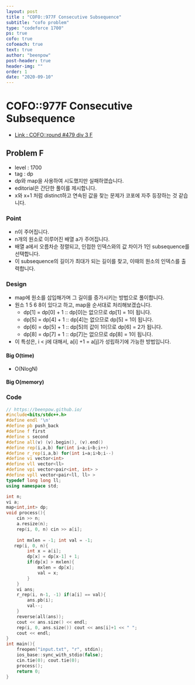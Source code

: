 ```yaml
---
layout: post
title : "COFO::977F Consecutive Subsequence"
subtitle: "cofo problem"
type: "codeforce 1700"
ps: true
cofo: true
cofoeach: true
text: true
author: "beenpow"
post-header: true
header-img: ""
order: 1
date: "2020-09-10"
---
```

# COFO::977F Consecutive Subsequence
- [Link : COFO::round #479 div 3 F](https://codeforces.com/problemset/problem/977/F)

## Problem F

- level : 1700
- tag : dp
- dp와 map을 사용하여 시도했지만 실패하였습니다.
- editorial은 간단한 풀이를 제시합니다.
- x와 x+1 처럼 distinct하고 연속된 값을 찾는 문제가 코포에 자주 등장하는 것 같습니다.

### Point
- n이 주어집니다.
- n개의 원소로 이루어진 배열 a가 주어집니다.
- 배열 a에서 오름차순 정렬되고, 인접한 인덱스와의 값 차이가 1인 subsequence를 선택합니다.
- 이 subsequence의 길이가 최대가 되는 길이를 찾고, 이때의 원소의 인덱스를 출력합니다.

### Design
- map에 원소를 삽입해가며 그 길이를 증가시키는 방법으로 풀이합니다.
- 원소 1 5 6 8이 있다고 하고, map을 순서대로 처리해보겠습니다.
  - dp[1] = dp[0] + 1 :: dp[0]는 없으므로 dp[1] = 1이 됩니다.
  - dp[5] = dp[4] + 1 :: dp[4]는 없으므로 dp[5] = 1이 됩니다.
  - dp[6] = dp[5] + 1 :: dp[5]의 값이 1이므로 dp[6] = 2가 됩니다.
  - dp[8] = dp[7] + 1 :: dp[7]는 없으므로 dp[8] = 1이 됩니다.
- 이 특성은, i < j에 대해서, a[i] +1 = a[j]가 성립하기에 가능한 방법입니다.

#### Big O(time)
- O(NlogN)

#### Big O(memory)

### Code

```cpp
// https://beenpow.github.io/
#include<bits/stdc++.h>
#define endl '\n'
#define pb push_back
#define f first
#define s second
#define all(v) (v).begin(), (v).end()
#define rep(i,a,b) for(int i=a;i<b;i++)
#define r_rep(i,a,b) for(int i=a;i>b;i--)
#define vi vector<int>
#define vll vector<ll>
#define vpi vector<pair<int, int> >
#define vpll vector<pair<ll, ll> >
typedef long long ll;
using namespace std;

int n;
vi a;
map<int,int> dp;
void process(){
    cin >> n;
    a.resize(n);
    rep(i, 0, n) cin >> a[i];
    
    int mxlen = -1; int val = -1;
   rep(i, 0, n){
        int x = a[i];
        dp[x] = dp[x-1] + 1;
        if(dp[x] > mxlen){
            mxlen = dp[x];
            val = x;
        }
    }
    vi ans;
    r_rep(i, n-1, -1) if(a[i] == val){
        ans.pb(i);
        val--;
    }
    reverse(all(ans));
    cout << ans.size() << endl;
    rep(i, 0, ans.size()) cout << ans[i]+1 << " ";
    cout << endl;
}
int main(){
    freopen("input.txt", "r", stdin);
    ios_base::sync_with_stdio(false);
    cin.tie(0); cout.tie(0);
    process();
    return 0;
}

```
